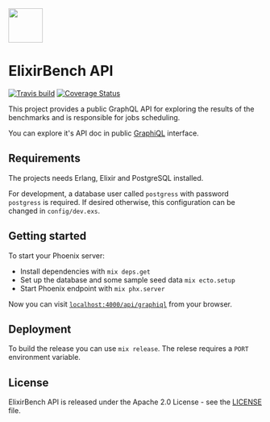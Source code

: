 <img src="../web/public/images/logo.png" height="68" />

# ElixirBench API

[![Travis build](https://secure.travis-ci.org/elixir-bench/elixir-bench-api.svg?branch=master
"Build Status")](https://travis-ci.org/elixir-bench/elixir-bench-api)
[![Coverage Status](https://coveralls.io/repos/github/elixir-bench/elixir-bench-api/badge.svg?branch=master
"Test Coverage")](https://coveralls.io/github/elixir-bench/elixir-bench-api?branch=master)

This project provides a public GraphQL API for exploring the results of the
benchmarks and is responsible for jobs scheduling.

You can explore it's API doc in public [GraphiQL](https://api.elixirbench.org/api/graphiql)
interface.

## Requirements

The projects needs Erlang, Elixir and PostgreSQL installed.

For development, a database user called `postgress` with password `postgress` is required.
If desired otherwise, this configuration can be changed in `config/dev.exs`.

## Getting started

To start your Phoenix server:

  * Install dependencies with `mix deps.get`
  * Set up the database and some sample seed data `mix ecto.setup`
  * Start Phoenix endpoint with `mix phx.server`

Now you can visit [`localhost:4000/api/graphiql`](http://localhost:4000/api/graphiql) from your browser.

## Deployment

To build the release you can use `mix release`. The relese requires a `PORT` environment variable.

## License

ElixirBench API is released under the Apache 2.0 License - see the [LICENSE](LICENSE.md) file.
